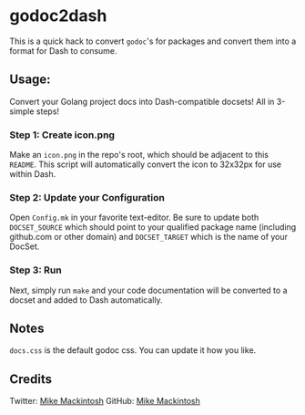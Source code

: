 godoc2dash
==========

This is a quick hack to convert `godoc`'s for packages and convert them into a format for Dash to consume.


## Usage:

Convert your Golang project docs into Dash-compatible docsets! All in 3-simple steps!

### Step 1: Create icon.png

Make an `icon.png` in the repo's root, which should be adjacent to this `README`. This script will automatically convert the icon to 32x32px for use within Dash.

### Step 2: Update your Configuration

Open `Config.mk` in your favorite text-editor. Be sure to update both `DOCSET_SOURCE` which should point to your qualified package name (including github.com or other domain) and `DOCSET_TARGET` which is the name of your DocSet.

### Step 3: Run

Next, simply run `make` and your code documentation will be converted to a docset and added to Dash automatically.

## Notes

`docs.css` is the default godoc css. You can update it how you like.

## Credits

Twitter: [Mike Mackintosh](https://twitter.com/mikemackintosh)
GitHub: [Mike Mackintosh](https://github.com/mikemackintosh)
